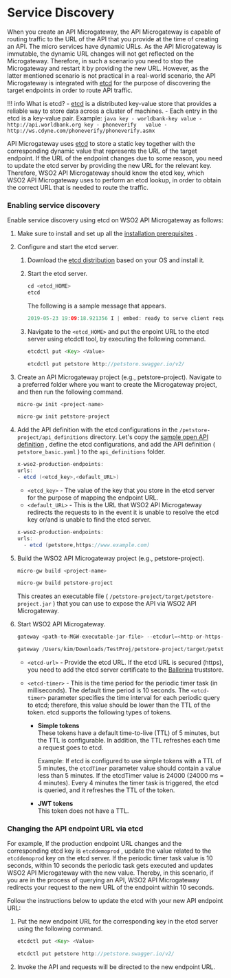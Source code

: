 # Service Discovery

When you create an API Microgateway, the API Microgateway is capable of routing traffic to the URL of the API that you provide at the time of creating an API. The micro services have dynamic URLs. As the API Microgateway is immutable, the dynamic URL changes will not get reflected on the Microgateway. Therefore, in such a scenario you need to stop the Microgateway and restart it by providing the new URL. However, as the latter mentioned scenario is not practical in a real-world scenario, the API Microgateway is integrated with [etcd](https://github.com/etcd-io/etcd) for the purpose of discovering the target endpoints in order to route API traffic.

!!! info
    What is etcd?
    -   [etcd](https://github.com/etcd-io/etcd) is a distributed key-value store that provides a reliable way to store data across a cluster of machines.
    -   Each entry in the etcd is a key-value pair.
    Example:
    ``` java
    key - worldbank-key
    value - http://api.worldbank.org
    key - phoneverify  
    value - http://ws.cdyne.com/phoneverify/phoneverify.asmx
    ```

API Microgateway uses [etcd](https://github.com/etcd-io/etcd) to store a static key together with the corresponding dynamic value that represents the URL of the target endpoint. If the URL of the endpoint changes due to some reason, you need to update the etcd server by providing the new URL for the relevant key. Therefore, WSO2 API Microgateway should know the etcd key, which WSO2 API Microgateway uses to perform an etcd lookup, in order to obtain the correct URL that is needed to route the traffic.

### Enabling service discovery

Enable service discovery using etcd on WSO2 API Microgateway as follows:

1.  Make sure to install and set up all the [installation prerequisites]({{base_path}}/install-and-setup/install-on-vm/) .
2.  Configure and start the etcd server.
    
    1.  Download the [etcd distribution](https://github.com/etcd-io/etcd/releases) based on your OS and install it.
        
    2.  Start the etcd server.

        ``` java
        cd <etcd_HOME>
        etcd
        ```

        The following is a sample message that appears.

        ``` java
        2019-05-23 19:09:18.921356 I | embed: ready to serve client requests
        ```
        
    3.  Navigate to the ```<etcd_HOME>``` and put the enpoint URL to the etcd server using etcdctl tool, by executing the following command.
        
        ``` java tab="Format"
        etcdctl put <Key> <Value>        
        ``` 
          
        ``` java tab="Example"
        etcdctl put petstore http://petstore.swagger.io/v2/
        ```             

3.  Create an API Microgateway project (e.g., petstore-project).
    Navigate to a preferred folder where you want to create the Microgateway project, and then run the following command.


    ``` java tab="Format"
    micro-gw init <project-name>
    ```

    ``` java tab="Example"
    micro-gw init petstore-project
    ```

4.  Add the API definition with the etcd configurations in the `/petstore-project/api_definitions` directory.
    Let's copy the [sample open API definition](https://github.com/wso2/product-microgateway/blob/master/samples/petstore_basic.yaml) , define the etcd configurations, and add the API definition ( `petstore_basic.yaml` ) to the `api_definitions` folder.

    ``` java tab="Format"
    x-wso2-production-endpoints:
    urls:
    - etcd (<etcd_key>,<default_URL>)
    ```
    
    - `<etcd_key>` - The value of the key that you store in the etcd server for the purpose of mapping the endpoint URL.
    - `<default_URL>` - This is the URL that WSO2 API Microgateway redirects the requests to in the event it is unable to resolve the etcd key or/and is unable to find the etcd server.
    
    ``` java tab="Example"
    x-wso2-production-endpoints:
    urls:
      - etcd (petstore,https://www.example.com)
    ```

5.  Build the WSO2 API Microgateway project (e.g., petstore-project).

    ``` java tab="Format"
    micro-gw build <project-name>
    ```

    ``` java tab="Example"
    micro-gw build petstore-project
    ```

    This creates an executable file ( `/petstore-project/target/petstore-project.jar` ) that you can use to expose the API via WSO2 API Microgateway.

6.  Start WSO2 API Microgateway.
    

    ``` java tab="Format"
    gateway <path-to-MGW-executable-jar-file> --etcdurl=<http-or-https-etcdurl> --etcdtimer=<etcd-timer> 
    ```
    
    ``` java tab="Example"
    gateway /Users/kim/Downloads/TestProj/petstore-project/target/petstore-project.jar --etcdurl=http://127.0.0.1:2379 --etcdtimer=10000
    ```
    
    - `<etcd-url>` - Provide the etcd URL. If the etcd URL is secured (https), you need to add the etcd server certificate to the [Ballerina](https://ballerina.io/) truststore.

    - `<etcd-timer>` - This is the time period for the periodic timer task (in milliseconds). The default time period is 10 seconds. The `<etcd-timer>` parameter specifies the time interval for each periodic query to etcd; therefore, this value should be lower than the TTL of the token. etcd supports the following types of tokens.

        - **Simple tokens**  
            These tokens have a default time-to-live (TTL) of 5 minutes, but the TTL is configurable. In addition, the TTL refreshes each time a request goes to etcd.

            Example:
        If etcd is configured to use simple tokens with a TTL of 5 minutes, the `etcdTimer` parameter value should contain a value less than 5 minutes. If the etcdTimer value is 24000 (24000 ms = 4 minutes). Every 4 minutes the timer task is triggered, the etcd is queried, and it refreshes the TTL of the token.

        -   **JWT tokens**  
        This token does not have a TTL.
    

### Changing the API endpoint URL via etcd

For example, If the production endpoint URL changes and the corresponding etcd key is `etcddemoprod` , update the value related to the `etcddemoprod` key on the etcd server.
If the periodic timer task value is 10 seconds, within 10 seconds the periodic task gets executed and updates WSO2 API Microgateway with the new value. Thereby, in this scenario, if you are in the process of querying an API, WSO2 API Microgateway redirects your request to the new URL of the endpoint within 10 seconds.

Follow the instructions below to update the etcd with your new API endpoint URL:

   1.  Put the new endpoint URL for the corresponding key in the etcd server using the following command.
   
       ``` java tab="Format"
       etcdctl put <Key> <Value>
       ```
       
       ``` java tab="Example"
       etcdctl put petstore http://petstore.swagger.io/v2/
       ```

   2.  Invoke the API and requests will be directed to the new endpoint URL.
       
